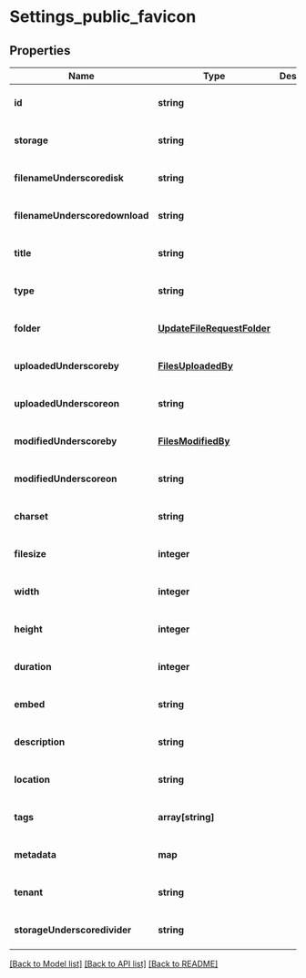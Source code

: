 # Settings_public_favicon

## Properties
Name | Type | Description | Notes
------------ | ------------- | ------------- | -------------
**id** | **string** |  | [optional] [default to null]
**storage** | **string** |  | [optional] [default to null]
**filenameUnderscoredisk** | **string** |  | [optional] [default to null]
**filenameUnderscoredownload** | **string** |  | [optional] [default to null]
**title** | **string** |  | [optional] [default to null]
**type** | **string** |  | [optional] [default to null]
**folder** | [**UpdateFileRequestFolder**](UpdateFileRequestFolder.md) |  | [optional] [default to null]
**uploadedUnderscoreby** | [**FilesUploadedBy**](FilesUploadedBy.md) |  | [optional] [default to null]
**uploadedUnderscoreon** | **string** |  | [optional] [default to null]
**modifiedUnderscoreby** | [**FilesModifiedBy**](FilesModifiedBy.md) |  | [optional] [default to null]
**modifiedUnderscoreon** | **string** |  | [optional] [default to null]
**charset** | **string** |  | [optional] [default to null]
**filesize** | **integer** |  | [optional] [default to null]
**width** | **integer** |  | [optional] [default to null]
**height** | **integer** |  | [optional] [default to null]
**duration** | **integer** |  | [optional] [default to null]
**embed** | **string** |  | [optional] [default to null]
**description** | **string** |  | [optional] [default to null]
**location** | **string** |  | [optional] [default to null]
**tags** | **array[string]** |  | [optional] [default to null]
**metadata** | **map** |  | [optional] [default to null]
**tenant** | **string** |  | [optional] [default to null]
**storageUnderscoredivider** | **string** |  | [optional] [default to null]

[[Back to Model list]](../README.md#documentation-for-models) [[Back to API list]](../README.md#documentation-for-api-endpoints) [[Back to README]](../README.md)


